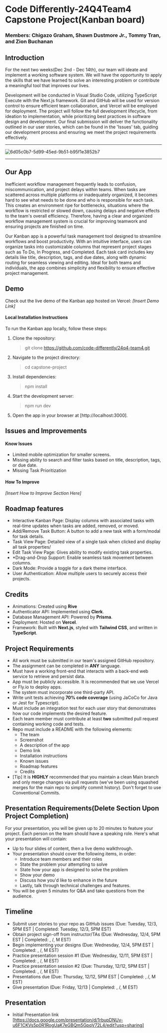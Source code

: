 # Code Differently-24Q4Team4 Capstone Project(Kanban board)

### Members: Chigazo Graham, Shawn Dustmore Jr., Tommy Tran, and Zion Buchanan

## Introduction

For the next two weeks(Dec 2nd - Dec 14th), our team will ideate and implement a working software system. We will have the opportunity to apply the skills that we have learned to solve an interesting problem or contribute a meaningful tool that improves our lives.

Development will be conducted in Visual Studio Code, utilizing TypeScript Execute with the Next.js framework. Git and GitHub will be used for version control to ensure efficient team collaboration, and Vercel will be employed for deployment. The project will follow the full development lifecycle, from ideation to implementation, while prioritizing best practices in software design and development. Our final submission will deliver the functionality outlined in our user stories, which can be found in the 'Issues' tab, guiding our development process and ensuring we meet the project requirements effectively.

---
![6d05c0b7-5d99-45ed-9b51-b95f1e3852b7](https://github.com/user-attachments/assets/b53e39bf-aa99-48e1-8ee4-0fa1310df504)
***

## Our App

Inefficient workflow management frequently leads to confusion, miscommunication, and project delays within teams. When tasks are scattered across multiple platforms or inadequately organized, it becomes hard to see what needs to be done and who is responsible for each task. This creates an environment ripe for bottlenecks, situations where the workflow is restricted or slowed down, causing delays and negative effects to the team's overall efficiency. Therefore, having a clear and organized workflow management system is crucial for improving teamwork and ensuring projects are finished on time.

Our Kanban app is a powerful task management tool designed to streamline workflows and boost productivity. With an intuitive interface, users can organize tasks into customizable columns that represent project stages such as To Do, In Progress, and Completed. Each task card includes key details like title, description, tags, and due dates, along with dynamic routing for seamless viewing and editing. Ideal for both teams and individuals, the app combines simplicity and flexibility to ensure effective project management.

## Demo

Check out the live demo of the Kanban app hosted on Vercel: *[Insert Demo Link]*

#### Local Installation Instructions
To run the Kanban app locally, follow these steps:

1. Clone the repository:

    > git clone https://github.com/code-differently/24q4-team4.git

2. Navigate to the project directory:

    > cd capstone-project

3. Install dependencies:

    > npm install

4. Start the development server:

    > npm run dev

5. Open the app in your browser at [http://localhost:3000].

## Issues and Improvements

#### Know Issues

- Limited mobile optimization for smaller screens.
- Missing ability to search and filter tasks based on title, description, tags, or due date.
- Missing Task Prioritization

#### How To Improve
*[Insert How to Improve Section Here]*

## Roadmap features

- Interactive Kanban Page: Display columns with associated tasks with real-time updates when tasks are added, removed, or moved.
- Add/Remove Task Button: A button to add a new task with a form/modal for task details.
- Task View Page: Detailed view of a single task when clicked and display all task properties/
- Edit Task View Page: Gives ability to modify existing task properties.
- *Drag-and-Drop Support: Enable seamless task movement between columns.
- Dark Mode: Provide a toggle for a dark theme interface.
- User Authentication: Allow multiple users to securely access their projects.

## Credits

- Animations: Created using **Rive**
- Authenticator API: Implemented using **Clerk**.
- Database Management API: Powered by **Prisma**.
- Deployment: Hosted on **Vercel**.
- Framework: Built with **Next.js**, styled with **Tailwind CSS**, and written in **TypeScript**.

## Project Requirements

-  All work must be submitted in our team's assigned GitHub repository.
-  The assignment can be completed in **ANY** language.
-  Must have a working front-end that interacts with a back-end web service to retrieve and persist data.
-  App must be publicly accessible. It is recommended that we use Vercel or Fly.io to deploy apps.
-  The system must incorporate one third-party API.
-  Write unit tests achieving **70% code coverage** (using JaCoCo for Java or Jest for Typescript).
-  Must include an integration test for each user story that demonstrates how our code implements the desired feature.
-  Each team member must contribute at least **two** submitted pull request containing working code and tests.
-  Repo must include a README with the following elements:
    - The team
    - Screenshot
    - A description of the app
    - Demo link
    - Installation instructions
    - Known issues
    - Roadmap features
    - Credits
- [Tip] It is **HIGHLY** recommended that you maintain a clean Main branch and only merge changes via pull requests (we've been using squashed merges for the main repo to simplify commit history). Don't forget to use Conventional Commits.

## Presentation Requirements(Delete Section Upon Project Completion)

For your presentation, you will be given up to 20 minutes to feature your project. Each person on the team should have a speaking role. Here's what your presentation will contain:

- Up to four slides of content, then a live demo walkthrough.
- Your presentation should cover the following items, in order:
    - Introduce team members and their roles
    - State the problem your attempting to solve
    - State how your app is designed to solve the problem
    - Show your demo
    - Discuss how you'd like to enhance in the future
    - Lastly, talk through technical challenges and features.
- You will be given 5 minutes for Q&A and take questions from the audience.

## Timeline

* Submit user stories to your repo as GitHub issues (Due: Tuesday, 12/3, 5PM EST | Completed: Tuesday, 12/3, 5PM EST)
* Obtain project sign-off from instructor/TAs (Due: Wednesday, 12/4, 5PM EST | Completed: , /, M EST)
* Begin implementing your designs (Due: Wednesday, 12/4, 5PM EST | Completed: , /, M EST)
* Practice presentation session #1 (Due: Wednesday, 12/11, 5PM EST | Completed: , /, M EST)
* Practice presentation session #2 (Due: Thursday, 12/12, 5PM EST | Completed: , /, M EST)
* Presentations due (Due: Thursday, 12/12, 5PM EST | Completed: , /, M EST)
* Give presentation (Due: Friday, 12/13 | Completed: , /, M EST)

## Presentation

* Initial Presentation link [https://docs.google.com/presentation/d/1rbupDNUv-u6F1CKVs5p0R1RogUaK7eGBQm5GpqV72L4/edit?usp=sharing]

